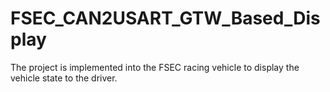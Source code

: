 # FSEC_CAN2USART_GTW_Based_Display
The project is implemented into the FSEC racing vehicle to display the vehicle state to the driver.
